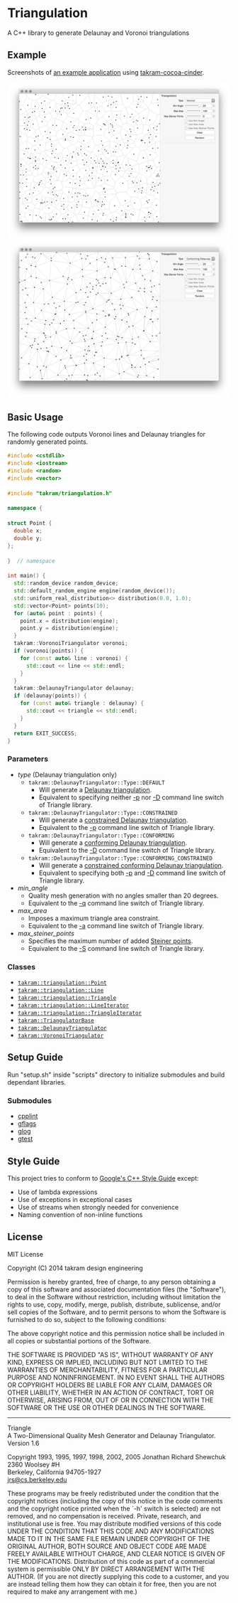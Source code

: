 Triangulation
=============

A C++ library to generate Delaunay and Voronoi triangulations

## Example

Screenshots of [an example application](https://github.com/takram-design-engineering/takram-cocoa-cinder/tree/master/example/Triangulation) using [takram-cocoa-cinder](https://github.com/takram-design-engineering/takram-cocoa-cinder).

![](other/voronoi.png)
![](other/conforming_delaynay.png)

## Basic Usage

The following code outputs Voronoi lines and Delaunay triangles for randomly generated points.

```cc
#include <cstdlib>
#include <iostream>
#include <random>
#include <vector>

#include "takram/triangulation.h"

namespace {

struct Point {
  double x;
  double y;
};

}  // namespace

int main() {
  std::random_device random_device;
  std::default_random_engine engine(random_device());
  std::uniform_real_distribution<> distribution(0.0, 1.0);
  std::vector<Point> points(10);
  for (auto& point : points) {
    point.x = distribution(engine);
    point.y = distribution(engine);
  }
  takram::VoronoiTriangulator voronoi;
  if (voronoi(points)) {
    for (const auto& line : voronoi) {
      std::cout << line << std::endl;
    }
  }
  takram::DelaunayTriangulator delaunay;
  if (delaunay(points)) {
    for (const auto& triangle : delaunay) {
      std::cout << triangle << std::endl;
    }
  }
  return EXIT_SUCCESS;
}
```

### Parameters

- *type* (Delaunay triangulation only)
    - `takram::DelaunayTriangulator::Type::DEFAULT`
        - Will generate a [Delaunay triangulation](http://www.cs.cmu.edu/~quake/triangle.defs.html#dt).
        - Equivalent to specifying neither [-p](http://www.cs.cmu.edu/~quake/triangle.p.html) nor [-D](http://www.cs.cmu.edu/~quake/triangle.switch.html) command line switch of Triangle library.
    - `takram::DelaunayTriangulator::Type::CONSTRAINED`
        - Will generate a [constrained Delaunay triangulation](http://www.cs.cmu.edu/~quake/triangle.defs.html#cdt).
        - Equivalent to the [-p](http://www.cs.cmu.edu/~quake/triangle.p.html) command line switch of Triangle library.
    - `takram::DelaunayTriangulator::Type::CONFORMING`
        - Will generate a [conforming Delaunay triangulation](http://www.cs.cmu.edu/~quake/triangle.defs.html#conform).
        - Equivalent to the [-D](http://www.cs.cmu.edu/~quake/triangle.switch.html) command line switch of Triangle library.
    - `takram::DelaunayTriangulator::Type::CONFORMING_CONSTRAINED`
        - Will generate a [constrained conforming Delaunay triangulation](http://www.cs.cmu.edu/~quake/triangle.defs.html#ccdt).
        - Equivalent to specifying both [-p](http://www.cs.cmu.edu/~quake/triangle.p.html) and [-D](http://www.cs.cmu.edu/~quake/triangle.switch.html) command line switch of Triangle library.
- *min_angle*
    - Quality mesh generation with no angles smaller than 20 degrees.
    - Equivalent to the [-q](http://www.cs.cmu.edu/~quake/triangle.q.html) command line switch of Triangle library.
- *max_area*
    - Imposes a maximum triangle area constraint.
    - Equivalent to the [-a](http://www.cs.cmu.edu/~quake/triangle.a.html) command line switch of Triangle library.
- *max_steiner_points*
    - Specifies the maximum number of added [Steiner points](http://www.cs.cmu.edu/~quake/triangle.defs.html#steiner).
    - Equivalent to the [-S](http://www.cs.cmu.edu/~quake/triangle.S.html) command line switch of Triangle library.

### Classes

- [`takram::triangulation::Point`](src/takram/triangulation/point.h)
- [`takram::triangulation::Line`](src/takram/triangulation/line.h)
- [`takram::triangulation::Triangle`](src/takram/triangulation/triangle.h)
- [`takram::triangulation::LineIterator`](src/takram/triangulation/line_iterator.h)
- [`takram::triangulation::TriangleIterator`](src/takram/triangulation/triangle_iterator.h)
- [`takram::TriangulatorBase`](src/takram/triangulation/triangulator_base.h)
- [`takram::DelaunayTriangulator`](src/takram/triangulation/delaunay_triangulator.h)
- [`takram::VoronoiTriangulator`](src/takram/triangulation/voronoi_triangulator.h)

## Setup Guide

Run "setup.sh" inside "scripts" directory to initialize submodules and build dependant libraries.

### Submodules

- [cpplint](https://github.com/sgss/mirror-cpplint)
- [gflags](https://code.google.com/p/gflags/)
- [glog](https://github.com/sgss/mirror-glog)
- [gtest](https://github.com/sgss/mirror-googletest)

## Style Guide

This project tries to conform to [Google's C++ Style Guide](http://google-styleguide.googlecode.com/svn/trunk/cppguide.xml) except:

- Use of lambda expressions
- Use of exceptions in exceptional cases
- Use of streams when strongly needed for convenience
- Naming convention of non-inline functions

## License

MIT License

Copyright (C) 2014 takram design engineering

Permission is hereby granted, free of charge, to any person obtaining a copy
of this software and associated documentation files (the "Software"), to deal
in the Software without restriction, including without limitation the rights
to use, copy, modify, merge, publish, distribute, sublicense, and/or sell
copies of the Software, and to permit persons to whom the Software is
furnished to do so, subject to the following conditions:

The above copyright notice and this permission notice shall be included in
all copies or substantial portions of the Software.

THE SOFTWARE IS PROVIDED "AS IS", WITHOUT WARRANTY OF ANY KIND, EXPRESS OR
IMPLIED, INCLUDING BUT NOT LIMITED TO THE WARRANTIES OF MERCHANTABILITY,
FITNESS FOR A PARTICULAR PURPOSE AND NONINFRINGEMENT. IN NO EVENT SHALL THE
AUTHORS OR COPYRIGHT HOLDERS BE LIABLE FOR ANY CLAIM, DAMAGES OR OTHER
LIABILITY, WHETHER IN AN ACTION OF CONTRACT, TORT OR OTHERWISE, ARISING FROM,
OUT OF OR IN CONNECTION WITH THE SOFTWARE OR THE USE OR OTHER DEALINGS IN
THE SOFTWARE.

---

Triangle<br>
A Two-Dimensional Quality Mesh Generator and Delaunay Triangulator.<br>
Version 1.6

Copyright 1993, 1995, 1997, 1998, 2002, 2005 Jonathan Richard Shewchuk<br>
2360 Woolsey #H<br>
Berkeley, California  94705-1927<br>
jrs@cs.berkeley.edu

These programs may be freely redistributed under the condition that the
copyright notices (including the copy of this notice in the code comments
and the copyright notice printed when the `-h' switch is selected) are
not removed, and no compensation is received. Private, research, and
institutional use is free. You may distribute modified versions of this
code UNDER THE CONDITION THAT THIS CODE AND ANY MODIFICATIONS MADE TO IT
IN THE SAME FILE REMAIN UNDER COPYRIGHT OF THE ORIGINAL AUTHOR, BOTH
SOURCE AND OBJECT CODE ARE MADE FREELY AVAILABLE WITHOUT CHARGE, AND
CLEAR NOTICE IS GIVEN OF THE MODIFICATIONS. Distribution of this code as
part of a commercial system is permissible ONLY BY DIRECT ARRANGEMENT
WITH THE AUTHOR. (If you are not directly supplying this code to a
customer, and you are instead telling them how they can obtain it for
free, then you are not required to make any arrangement with me.)
